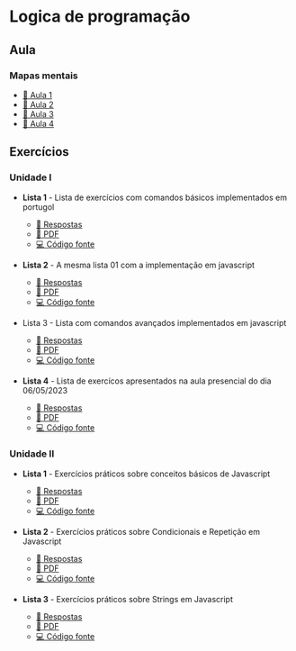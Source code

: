 # Logica de programação

## Aula

### Mapas mentais

* [:notebook: Aula 1](aulas/aula01.png)
* [:notebook: Aula 2](aulas/aula02.png)
* [:notebook: Aula 3](aulas/aula03.png)
* [:notebook: Aula 4](aulas/aula04.png)

## Exercícios

### Unidade I

* **Lista 1** - Lista de exercícios com comandos básicos implementados em portugol
  * [:memo: Respostas](docs/unidade_I/lista01.md)
  * [:paperclip: PDF](docs/unidade_I/lista01.pdf)
  * [:computer: Código fonte](src/unidade_I/lista01/)

* **Lista 2** - A mesma lista 01 com a implementação em javascript
  * [:memo: Respostas](docs/unidade_I/lista02.md)
  * [:paperclip: PDF](docs/unidade_I/lista02.pdf)
  * [:computer: Código fonte](src/unidade_I/lista02/)

* Lista 3 - Lista com comandos avançados implementados em javascript
  * [:memo: Respostas](docs/unidade_I/lista03.md)
  * [:paperclip: PDF](docs/unidade_I/lista03.pdf)
  * [:computer: Código fonte](src/unidade_I/lista03/)

* **Lista 4** - Lista de exercícos apresentados na aula presencial do dia 06/05/2023
  * [:memo: Respostas](docs/unidade_I/lista04.md)
  * [:paperclip: PDF](docs/unidade_I/lista04.pdf)
  * [:computer: Código fonte](src/unidade_I/lista04/)

### Unidade II

* **Lista 1** - Exercícios práticos sobre conceitos básicos de Javascript
  * [:memo: Respostas](docs/unidade_II/lista01.md)
  * [:paperclip: PDF](docs/unidade_II/lista01.pdf)
  * [:computer: Código fonte](src/unidade_II/lista01/)

* **Lista 2** - Exercícios práticos sobre Condicionais e Repetição em Javascript
  * [:memo: Respostas](docs/unidade_II/lista02.md)
  * [:paperclip: PDF](docs/unidade_II/lista02.pdf)
  * [:computer: Código fonte](src/unidade_II/lista02/)

* **Lista 3** - Exercícios práticos sobre Strings em Javascript
  * [:memo: Respostas](docs/unidade_II/lista03.md)
  * [:paperclip: PDF](docs/unidade_II/lista03.pdf)
  * [:computer: Código fonte](src/unidade_II/lista03/)
